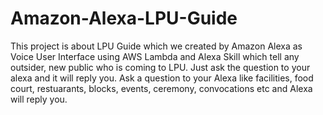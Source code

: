 # Amazon-Alexa-LPU-Guide
This project is about LPU Guide which we created by Amazon Alexa as Voice User Interface using AWS Lambda and Alexa Skill which tell any outsider, new public who is coming to LPU. Just ask the question to your alexa and it will reply you. Ask a question to your Alexa like facilities, food court, restuarants, blocks, events, ceremony, convocations etc and Alexa will reply you.
